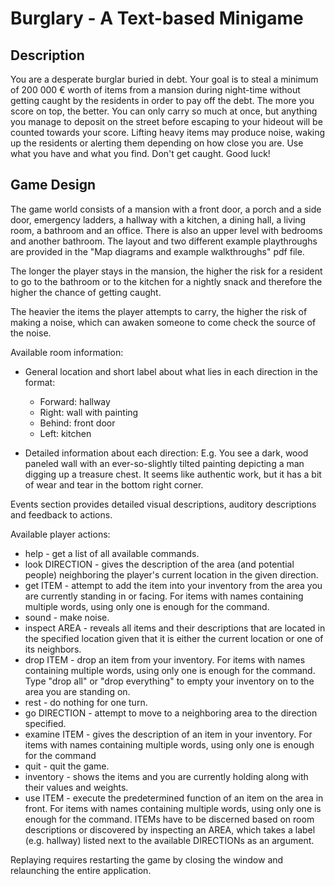 # Burglary - A Text-based Minigame

## Description

You are a desperate burglar buried in debt. Your goal is to steal a minimum of 200 000 € worth of items from a mansion during night-time without getting caught by the residents in order to pay off the debt. The more you score on top, the better. You can only carry so much at once, but anything you manage to deposit on the street before escaping to your hideout will be counted towards your score. Lifting heavy items may produce noise, waking up the residents or alerting them depending on how close you are. Use what you have and what you find. Don't get caught. Good luck!

## Game Design

The game world consists of a mansion with a front door, a porch and a side door, emergency ladders, a hallway with a kitchen, a dining hall, a living room, a bathroom and an office. There is also an upper level with bedrooms and another bathroom. The layout and two different example playthroughs are provided in the "Map diagrams and example walkthroughs" pdf file.

The longer the player stays in the mansion, the higher the risk for a resident to go to the bathroom or to the kitchen for a nightly snack and therefore the higher the chance of getting caught.

The heavier the items the player attempts to carry, the higher the risk of making a noise, which can awaken someone to come check the source of the noise.

Available room information:

- General location and short label about what lies in each direction in the format:

    - Forward: hallway
    - Right: wall with painting
    - Behind: front door
    - Left: kitchen

- Detailed information about each direction:
  E.g. You see a dark, wood paneled wall with an ever-so-slightly tilted painting depicting a man digging up a treasure chest. It seems like authentic work, but it 
  has a bit of wear and tear in the bottom right corner.

Events section provides detailed visual descriptions, auditory descriptions and feedback to actions.

Available player actions:

- help - get a list of all available commands.
- look DIRECTION - gives the description of the area (and potential people) neighboring the player's current location in the given direction.
- get ITEM - attempt to add the item into your inventory from the area you are currently standing in or facing. For items with names containing multiple words, using only one is enough for the command.
- sound - make noise.
- inspect AREA - reveals all items and their descriptions that are located in the specified location given that it is either the current location or one of its neighbors.
- drop ITEM - drop an item from your inventory. For items with names containing multiple words, using only one is enough for the command. Type "drop all" or "drop everything" to empty your inventory on to the area you are standing on.
- rest - do nothing for one turn.
- go DIRECTION - attempt to move to a neighboring area to the direction specified.
- examine ITEM - gives the description of an item in your inventory. For items with names containing multiple words, using only one is enough for the command
- quit - quit the game.
- inventory - shows the items and you are currently holding along with their values and weights.
- use ITEM - execute the predetermined function of an item on the area in front. For items with names containing multiple words, using only one is enough for the command.
ITEMs have to be discerned based on room descriptions or discovered by inspecting an AREA, which takes a label (e.g. hallway) listed next to the available DIRECTIONs as an argument.

Replaying requires restarting the game by closing the window and relaunching the entire application.
